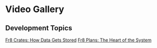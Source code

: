Video Gallery
=============

Development Topics
------------------

[Fr8 Crates: How Data Gets Stored](https://vimeo.com/173832189)
[Fr8 Plans: The Heart of the System](https://vimeo.com/173975037)
